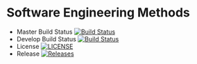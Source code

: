 # Software Engineering Methods

- Master Build Status [![Build Status](https://travis-ci.com/PurpleBard/sem.svg?branch=master)](https://travis-ci.com/PurpleBard/sem)
- Develop Build Status [![Build Status](https://travis-ci.com/PurpleBard/sem.svg?branch=develop)](https://travis-ci.com/PurpleBard/sem)
- License [![LICENSE](https://img.shields.io/github/license/kevin-chalmers/sem.svg?style=flat-square)](https://github.com/kevin-chalmers/sem/blob/master/LICENSE)
- Release [![Releases](https://img.shields.io/github/release/kevin-chalmers/sem/all.svg?style=flat-square)](https://github.com/kevin-chalmers/sem/releases)